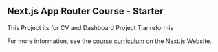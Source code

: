 ## Next.js App Router Course - Starter

This Project its for CV and Dashboard Project Tianreformis

For more information, see the [course curriculum](https://nextjs.org/learn) on the Next.js Website.
